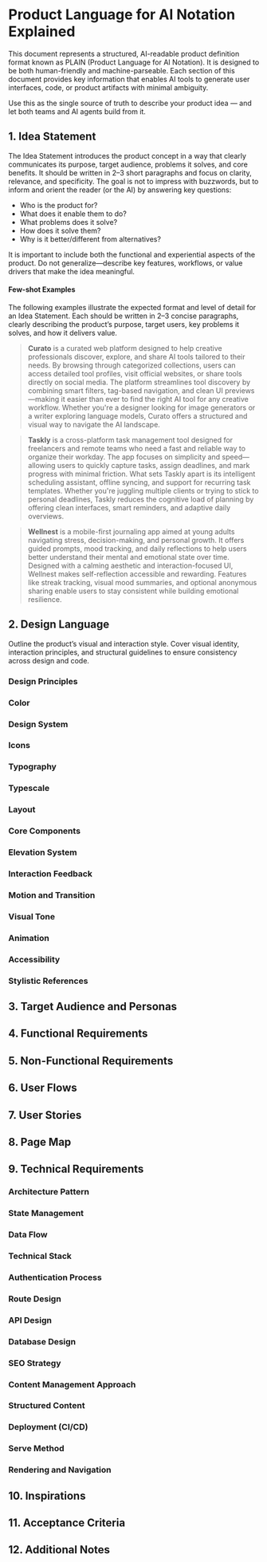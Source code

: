 # Product Language for AI Notation Explained

This document represents a structured, AI-readable product definition format known as PLAIN (Product Language for AI Notation).
It is designed to be both human-friendly and machine-parseable. Each section of this document provides key information that enables AI tools to generate user interfaces, code, or product artifacts with minimal ambiguity.

Use this as the single source of truth to describe your product idea — and let both teams and AI agents build from it.

## 1. Idea Statement
The Idea Statement introduces the product concept in a way that clearly communicates its purpose, target audience, problems it solves, and core benefits. It should be written in 2–3 short paragraphs and focus on clarity, relevance, and specificity. The goal is not to impress with buzzwords, but to inform and orient the reader (or the AI) by answering key questions:

- Who is the product for?
- What does it enable them to do?
- What problems does it solve?
- How does it solve them?
- Why is it better/different from alternatives?

It is important to include both the functional and experiential aspects of the product. Do not generalize—describe key features, workflows, or value drivers that make the idea meaningful.

#### Few-shot Examples

The following examples illustrate the expected format and level of detail for an Idea Statement. Each should be written in 2–3 concise paragraphs, clearly describing the product’s purpose, target users, key problems it solves, and how it delivers value.

> **Curato** is a curated web platform designed to help creative professionals discover, explore, and share AI tools tailored to their needs. By browsing through categorized collections, users can access detailed tool profiles, visit official websites, or share tools directly on social media. The platform streamlines tool discovery by combining smart filters, tag-based navigation, and clean UI previews—making it easier than ever to find the right AI tool for any creative workflow. Whether you're a designer looking for image generators or a writer exploring language models, Curato offers a structured and visual way to navigate the AI landscape.

> **Taskly** is a cross-platform task management tool designed for freelancers and remote teams who need a fast and reliable way to organize their workday. The app focuses on simplicity and speed—allowing users to quickly capture tasks, assign deadlines, and mark progress with minimal friction. What sets Taskly apart is its intelligent scheduling assistant, offline syncing, and support for recurring task templates. Whether you're juggling multiple clients or trying to stick to personal deadlines, Taskly reduces the cognitive load of planning by offering clean interfaces, smart reminders, and adaptive daily overviews.

> **Wellnest** is a mobile-first journaling app aimed at young adults navigating stress, decision-making, and personal growth. It offers guided prompts, mood tracking, and daily reflections to help users better understand their mental and emotional state over time. Designed with a calming aesthetic and interaction-focused UI, Wellnest makes self-reflection accessible and rewarding. Features like streak tracking, visual mood summaries, and optional anonymous sharing enable users to stay consistent while building emotional resilience.

## 2. Design Language
Outline the product’s visual and interaction style. Cover visual identity, interaction principles, and structural guidelines to ensure consistency across design and code.

### Design Principles

### Color
### Design System
### Icons
### Typography
### Typescale
### Layout
### Core Components
### Elevation System
### Interaction Feedback
### Motion and Transition
### Visual Tone
### Animation
### Accessibility
### Stylistic References

## 3. Target Audience and Personas

## 4. Functional Requirements

## 5. Non-Functional Requirements

## 6. User Flows

## 7. User Stories

## 8. Page Map

## 9. Technical Requirements

  ### Architecture Pattern
  
  ### State Management
  
  ### Data Flow
  
  ### Technical Stack
  
  ### Authentication Process
  
  ### Route Design
  
  ### API Design
  
  ### Database Design
  
  ### SEO Strategy
  
  ### Content Management Approach
  
  ### Structured Content
  
  ### Deployment (CI/CD)
  
  ### Serve Method
  
  ### Rendering and Navigation

## 10. Inspirations

## 11. Acceptance Criteria

## 12. Additional Notes
